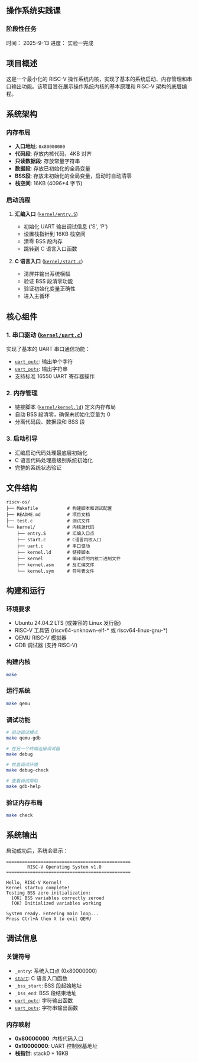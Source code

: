 ## 操作系统实践课
### 阶段性任务
时间： 2025-9-13
进度： 实验一完成
## 项目概述

这是一个最小化的 RISC-V 操作系统内核，实现了基本的系统启动、内存管理和串口输出功能。该项目旨在展示操作系统内核的基本原理和 RISC-V 架构的底层编程。

## 系统架构

### 内存布局
- **入口地址**: `0x80000000`
- **代码段**: 存放内核代码，4KB 对齐
- **只读数据段**: 存放常量字符串
- **数据段**: 存放已初始化的全局变量
- **BSS段**: 存放未初始化的全局变量，启动时自动清零
- **栈空间**: 16KB (4096*4 字节)

### 启动流程
1. **汇编入口** ([`kernel/entry.S`](kernel/entry.S))
   - 初始化 UART 输出调试信息 ('S', 'P')
   - 设置栈指针到 16KB 栈空间
   - 清零 BSS 段内存
   - 跳转到 C 语言入口函数

2. **C 语言入口** ([`kernel/start.c`](kernel/start.c))
   - 清屏并输出系统横幅
   - 验证 BSS 段清零功能
   - 验证初始化变量正确性
   - 进入主循环

## 核心组件

### 1. 串口驱动 ([`kernel/uart.c`](kernel/uart.c))
实现了基本的 UART 串口通信功能：
- [`uart_putc`](kernel/uart.c): 输出单个字符
- [`uart_puts`](kernel/uart.c): 输出字符串
- 支持标准 16550 UART 寄存器操作

### 2. 内存管理
- 链接脚本 ([`kernel/kernel.ld`](kernel/kernel.ld)) 定义内存布局
- 自动 BSS 段清零，确保未初始化变量为 0
- 分离代码段、数据段和 BSS 段

### 3. 启动引导
- 汇编启动代码处理最底层初始化
- C 语言代码处理高级别系统初始化
- 完整的系统状态验证

## 文件结构

```
riscv-os/
├── Makefile           # 构建脚本和调试配置
├── README.md          # 项目文档
├── test.c             # 测试文件
└── kernel/            # 内核源代码
    ├── entry.S        # 汇编入口点
    ├── start.c        # C语言内核入口
    ├── uart.c         # 串口驱动
    ├── kernel.ld      # 链接脚本
    ├── kernel         # 编译后的内核二进制文件
    ├── kernel.asm     # 反汇编文件
    └── kernel.sym     # 符号表文件
```

## 构建和运行

### 环境要求
- Ubuntu 24.04.2 LTS (或兼容的 Linux 发行版)
- RISC-V 工具链 (riscv64-unknown-elf-* 或 riscv64-linux-gnu-*)
- QEMU RISC-V 模拟器
- GDB 调试器 (支持 RISC-V)

### 构建内核
```bash
make
```

### 运行系统
```bash
make qemu
```

### 调试功能
```bash
# 启动调试模式
make qemu-gdb

# 在另一个终端连接调试器
make debug

# 检查调试环境
make debug-check

# 查看调试帮助
make gdb-help
```

### 验证内存布局
```bash
make check
```

## 系统输出

启动成功后，系统会显示：

```
===============================================
        RISC-V Operating System v1.0         
===============================================

Hello, RISC-V Kernel!
Kernel startup complete!
Testing BSS zero initialization:
  [OK] BSS variables correctly zeroed
  [OK] Initialized variables working

System ready. Entering main loop...
Press Ctrl+A then X to exit QEMU
```
## 调试信息

### 关键符号
- `_entry`: 系统入口点 (0x80000000)
- [`start`](kernel/start.c): C 语言入口函数
- `_bss_start`: BSS 段起始地址
- `_bss_end`: BSS 段结束地址
- [`uart_putc`](kernel/uart.c): 字符输出函数
- [`uart_puts`](kernel/uart.c): 字符串输出函数

### 内存映射
- **0x80000000**: 内核代码入口
- **0x10000000**: UART 控制器基地址
- **栈指针**: stack0 + 16KB